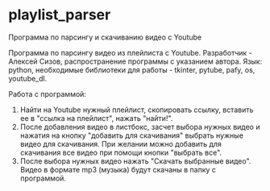 # playlist_parser
Программа по парсингу и скачиванию видео с Youtube

Программа по парсингу видео из плейлиста с Youtube. Разработчик - Алексей Сизов, распространение программы с указанием автора.
Язык: python, необходимые библиотеки для работы - tkinter, pytube, pafy, os, youtube_dl.

Работа с программой:
1. Найти на Youtube нужный плейлист, скопировать ссылку, вставить ее в "ссылка на плейлист", нажать "найти!".
2. После добавления видео в листбокс, засчет выбора нужных видео и нажатия на кнопку "добавить для скачивания" выбрать нужные видео для скачивания. При желании можно добавить для скачивания все видео при помощи кнопки "выбрать все".
3. После выбора нужных видео нажать "Скачать выбранные видео". Видео в формате mp3 (музыка) будут скачаны в папку с программой.
